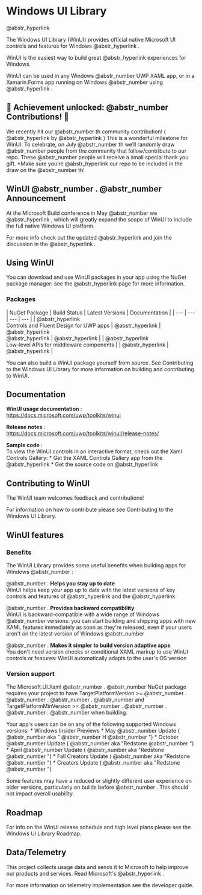 # Windows UI Library

@abstr_hyperlink 

The Windows UI Library (WinUI) provides official native Microsoft UI controls and features for Windows @abstr_hyperlink .

WinUI is the easiest way to build great @abstr_hyperlink experiences for Windows.

WinUI can be used in any Windows @abstr_number UWP XAML app, or in a Xamarin.Forms app running on Windows @abstr_number using @abstr_hyperlink .

## :pizza: Achievement unlocked: @abstr_number Contributions! :pizza:

We recently hit our @abstr_number th community contribution! ( @abstr_hyperlink by @abstr_hyperlink ) This is a wonderful milestone for WinUI. To celebrate, on July @abstr_number th we’ll randomly draw @abstr_number people from the community that follow/contribute to our repo. These @abstr_number people will receive a small special thank you gift. *Make sure you’re @abstr_hyperlink our repo to be included in the draw on the @abstr_number th!

## WinUI @abstr_number . @abstr_number Announcement

At the Microsoft Build conference in May @abstr_number we @abstr_hyperlink , which will greatly expand the scope of WinUI to include the full native Windows UI platform. 

For more info check out the updated @abstr_hyperlink and join the discussion in the @abstr_hyperlink .

## Using WinUI

You can download and use WinUI packages in your app using the NuGet package manager: see the @abstr_hyperlink page for more information.

### Packages

| NuGet Package | Build Status | Latest Versions | Documentation | | --- | --- | --- | --- | | @abstr_hyperlink   
Controls and Fluent Design for UWP apps | @abstr_hyperlink | @abstr_hyperlink   
@abstr_hyperlink | @abstr_hyperlink | | @abstr_hyperlink   
Low-level APIs for middleware components | | @abstr_hyperlink | @abstr_hyperlink |

You can also build a WinUI package yourself from source. See Contributing to the Windows UI Library for more information on building and contributing to WinUI.

## Documentation

**WinUI usage documentation** :   
https://docs.microsoft.com/uwp/toolkits/winui

**Release notes** :   
https://docs.microsoft.com/uwp/toolkits/winui/release-notes/

**Sample code** :   
To view the WinUI controls in an interactive format, check out the Xaml Controls Gallery: * Get the XAML Controls Gallery app from the @abstr_hyperlink * Get the source code on @abstr_hyperlink 

## Contributing to WinUI

The WinUI team welcomes feedback and contributions!

For information on how to contribute please see Contributing to the Windows UI Library.

## WinUI features

### Benefits

The WinUI Library provides some useful benefits when building apps for Windows @abstr_number :

@abstr_number . **Helps you stay up to date**   
WinUI helps keep your app up to date with the latest versions of key controls and features of @abstr_hyperlink and the @abstr_hyperlink 

@abstr_number . **Provides backward compatibility**   
WinUI is backward-compatible with a wide range of Windows @abstr_number versions: you can start building and shipping apps with new XAML features immediately as soon as they're released, even if your users aren't on the latest version of Windows @abstr_number 

@abstr_number . **Makes it simpler to build version adaptive apps**   
You don't need version checks or conditional XAML markup to use WinUI controls or features: WinUI automatically adapts to the user's OS version

### Version support

The Microsoft.UI.Xaml @abstr_number . @abstr_number NuGet package requires your project to have TargetPlatformVersion >= @abstr_number . @abstr_number . @abstr_number . @abstr_number and TargetPlatformMinVersion >= @abstr_number . @abstr_number . @abstr_number . @abstr_number when building. 

Your app's users can be on any of the following supported Windows versions: * Windows Insider Previews * May @abstr_number Update ( @abstr_number aka " @abstr_number H @abstr_number ") * October @abstr_number Update ( @abstr_number aka "Redstone @abstr_number ") * April @abstr_number Update ( @abstr_number aka "Redstone @abstr_number ") * Fall Creators Update ( @abstr_number aka "Redstone @abstr_number ") * Creators Update ( @abstr_number aka "Redstone @abstr_number ")

Some features may have a reduced or slightly different user experience on older versions, particularly on builds before @abstr_number . This should not impact overall usability.

## Roadmap

For info on the WinUI release schedule and high level plans please see the Windows UI Library Roadmap.

## Data/Telemetry

This project collects usage data and sends it to Microsoft to help improve our products and services. Read Microsoft's @abstr_hyperlink .

For more information on telemetry implementation see the developer guide.
